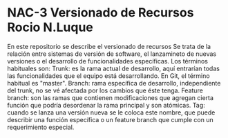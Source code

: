 NAC-3 Versionado de Recursos Rocio N.Luque
==========================================

En este repositorio se describe el versionado de recursos
Se trata de la relación entre sistemas de versión de software, el lanzamineto de nuevas versiones o el desarrollo de funcionalidades específicas.
Los términos habituales son:
Trunk: es la rama actual de desarrollo, aquí entrarían todas las funcionalidades que el equipo está desarrollando. En Git, el término habitual es "master".
Branch: rama específica de desarrollo, independiente del trunk, no se vé afectada por los cambios que éste tenga.
      Feature branch: son las ramas que contienen modificaciones que agregan cierta función que podría desordenar la rama principal y son atómicas.
      Tag: cuando se lanza una versión nueva se le coloca este nombre, que puede describir una función específica o un feature branch que cumple con un requerimiento especial.
      
